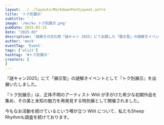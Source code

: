 ```yaml
---
layout: ../../layouts/MarkdownPostLayout.astro
title: 'トク別展示'
subtitle: ' '
image: '/mv/kv_トク別展示.png'
pubDate: 2025-03-15
date: "2025.03"
description: '謎解きの文化祭『謎キャン 2025』にて出展した「展示型」の謎解きイベントです。'
author: 'mock'
eventTag: 'Event'
tags: ['wliit']
hashtag: '#トク別展示'
creators: [
]
---
```

『謎キャン2025』にて「展示型」の謎解きイベントとして『トク別展示』を出展いたしました。

『トク別展示』は、正体不明のアーティスト Wliit が手がけた希少な初期作品を集め、その美と未知の魅力を再発見する特別展として開催されました。

今もなお活動を続けているという噂が立つ Wliit について、私たちSheep Rhythmも調査を続けております。
